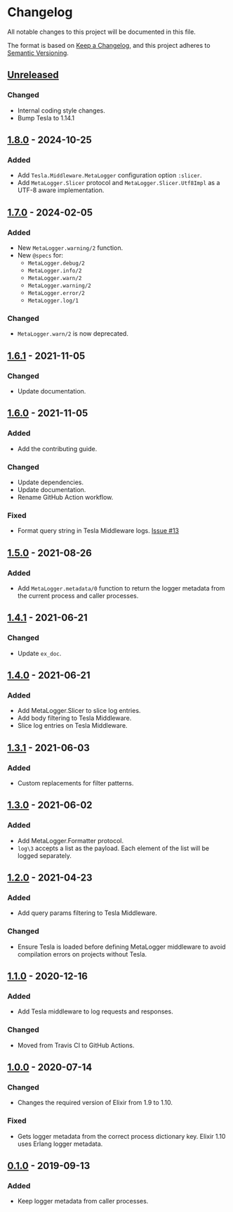 # Changelog

All notable changes to this project will be documented in this file.

The format is based on [Keep a Changelog](https://keepachangelog.com/en/1.0.0/), and this project
adheres to [Semantic Versioning](https://semver.org/spec/v2.0.0.html).

## [Unreleased]

### Changed

- Internal coding style changes.
- Bump Tesla to 1.14.1

## [1.8.0] - 2024-10-25

### Added

- Add `Tesla.Middleware.MetaLogger` configuration option `:slicer`.
- Add `MetaLogger.Slicer` protocol and `MetaLogger.Slicer.Utf8Impl` as a UTF-8 aware implementation.

## [1.7.0] - 2024-02-05

### Added

- New `MetaLogger.warning/2` function.
- New `@specs` for:
  - `MetaLogger.debug/2`
  - `MetaLogger.info/2`
  - `MetaLogger.warn/2`
  - `MetaLogger.warning/2`
  - `MetaLogger.error/2`
  - `MetaLogger.log/1`

### Changed

- `MetaLogger.warn/2` is now deprecated.

## [1.6.1] - 2021-11-05

### Changed

- Update documentation.

## [1.6.0] - 2021-11-05

### Added

- Add the contributing guide.

### Changed

- Update dependencies.
- Update documentation.
- Rename GitHub Action workflow.

### Fixed

- Format query string in Tesla Middleware logs.
  [Issue #13](https://github.com/FindHotel/meta_logger/issues/13)

## [1.5.0] - 2021-08-26

### Added

- Add `MetaLogger.metadata/0` function to return the logger metadata from the current process and
  caller processes.

## [1.4.1] - 2021-06-21

### Changed

- Update `ex_doc`.

## [1.4.0] - 2021-06-21

### Added

- Add MetaLogger.Slicer to slice log entries.
- Add body filtering to Tesla Middleware.
- Slice log entries on Tesla Middleware.

## [1.3.1] - 2021-06-03

### Added

- Custom replacements for filter patterns.

## [1.3.0] - 2021-06-02

### Added

- Add MetaLogger.Formatter protocol.
- `log\3` accepts a list as the payload. Each element of the list will be logged separately.

## [1.2.0] - 2021-04-23

### Added

- Add query params filtering to Tesla Middleware.

### Changed

- Ensure Tesla is loaded before defining MetaLogger middleware to avoid compilation errors on
  projects without Tesla.

## [1.1.0] - 2020-12-16

### Added

- Add Tesla middleware to log requests and responses.

### Changed

- Moved from Travis CI to GitHub Actions.

## [1.0.0] - 2020-07-14

### Changed

- Changes the required version of Elixir from 1.9 to 1.10.

### Fixed

- Gets logger metadata from the correct process dictionary key. Elixir 1.10 uses Erlang logger
  metadata.

## [0.1.0] - 2019-09-13

### Added

- Keep logger metadata from caller processes.

[Unreleased]: https://github.com/FindHotel/meta_logger/compare/1.8.0...HEAD
[1.8.0]: https://github.com/FindHotel/meta_logger/compare/1.7.0...1.8.0
[1.7.0]: https://github.com/FindHotel/meta_logger/compare/1.6.1...1.7.0
[1.6.1]: https://github.com/FindHotel/meta_logger/compare/1.6.0...1.6.1
[1.6.0]: https://github.com/FindHotel/meta_logger/compare/1.5.0...1.6.0
[1.5.0]: https://github.com/FindHotel/meta_logger/compare/1.4.1...1.5.0
[1.4.1]: https://github.com/FindHotel/meta_logger/compare/1.4.0...1.4.1
[1.4.0]: https://github.com/FindHotel/meta_logger/compare/1.3.1...1.4.0
[1.3.1]: https://github.com/FindHotel/meta_logger/compare/1.3.0...1.3.1
[1.3.0]: https://github.com/FindHotel/meta_logger/compare/1.2.0...1.3.0
[1.2.0]: https://github.com/FindHotel/meta_logger/compare/1.1.0...1.2.0
[1.1.0]: https://github.com/FindHotel/meta_logger/compare/1.0.0...1.1.0
[1.0.0]: https://github.com/FindHotel/meta_logger/compare/0.1.0...1.0.0
[0.1.0]: https://github.com/FindHotel/meta_logger/releases/tag/0.1.0

